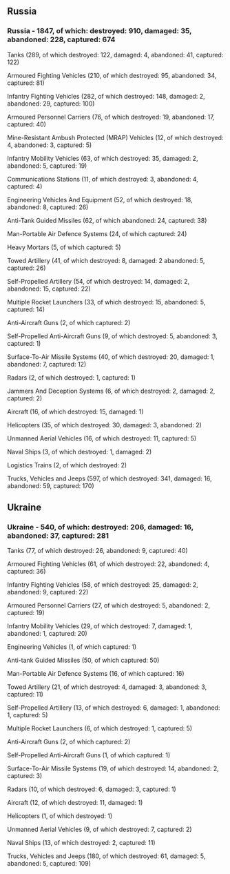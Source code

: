 
 
 ## Russia
 
 ### Russia - 1847, of which: destroyed: 910, damaged: 35, abandoned: 228, captured: 674

 

 

 Tanks (289, of which destroyed: 122, damaged: 4, abandoned: 41, captured: 122)

 Armoured Fighting Vehicles (210, of which destroyed: 95, abandoned: 34, captured: 81)

 Infantry Fighting Vehicles (282, of which destroyed: 148, damaged: 2, abandoned: 29, captured: 100)

 Armoured Personnel Carriers (76, of which destroyed: 19, abandoned: 17, captured: 40)

 Mine-Resistant Ambush Protected (MRAP) Vehicles (12, of which destroyed: 4, abandoned: 3, captured: 5)

 Infantry Mobility Vehicles (63, of which destroyed: 35, damaged: 2, abandoned: 5, captured: 19)

 Communications Stations (11, of which destroyed: 3, abandoned: 4, captured: 4)

 Engineering Vehicles And Equipment (52, of which destroyed: 18, abandoned: 8, captured: 26)

 Anti-Tank Guided Missiles (62, of which abandoned: 24, captured: 38)

 Man-Portable Air Defence Systems (24, of which captured: 24)

 Heavy Mortars (5, of which captured: 5)

 Towed Artillery (41, of which destroyed: 8, damaged: 2 abandoned: 5, captured: 26)

 Self-Propelled Artillery (54, of which destroyed: 14, damaged: 2, abandoned: 15, captured: 22)

 Multiple Rocket Launchers (33, of which destroyed: 15, abandoned: 5, captured: 14)

 Anti-Aircraft Guns (2, of which captured: 2)

 Self-Propelled Anti-Aircraft Guns (9, of which destroyed: 5, abandoned: 3, captured: 1)

 Surface-To-Air Missile Systems (40, of which destroyed: 20, damaged: 1, abandoned: 7, captured: 12)

 Radars (2, of which destroyed: 1, captured: 1)

 Jammers And Deception Systems (6, of which destroyed: 2, damaged: 2, captured: 2)

 Aircraft (16, of which destroyed: 15, damaged: 1)

 Helicopters (35, of which destroyed: 30, damaged: 3, abandoned: 2)

 Unmanned Aerial Vehicles (16, of which destroyed: 11, captured: 5)

 Naval Ships (3, of which destroyed: 1, damaged: 2)

 Logistics Trains (2, of which destroyed: 2)

 Trucks, Vehicles and Jeeps (597, of which destroyed: 341, damaged: 16, abandoned: 59, captured: 170)

 
 
 ## Ukraine
 
 ### Ukraine - 540, of which: destroyed: 206, damaged: 16, abandoned: 37, captured: 281

 

 

 Tanks (77, of which destroyed: 26, abandoned: 9, captured: 40)

 Armoured Fighting Vehicles (61, of which destroyed: 22, abandoned: 4, captured: 36)

 Infantry Fighting Vehicles (58, of which destroyed: 25, damaged: 2, abandoned: 9, captured: 22)

 Armoured Personnel Carriers (27, of which destroyed: 5, abandoned: 2, captured: 19)

 Infantry Mobility Vehicles (29, of which destroyed: 7, damaged: 1, abandoned: 1, captured: 20)

 Engineering Vehicles (1, of which captured: 1)

 Anti-tank Guided Missiles (50, of which captured: 50)

 Man-Portable Air Defence Systems (16, of which captured: 16)

 Towed Artillery (21, of which destroyed: 4, damaged: 3, abandoned: 3, captured: 11)

 Self-Propelled Artillery (13, of which destroyed: 6, damaged: 1, abandoned: 1, captured: 5)

 Multiple Rocket Launchers (6, of which destroyed: 1, captured: 5)

 Anti-Aircraft Guns (2, of which captured: 2)

 Self-Propelled Anti-Aircraft Guns (1, of which captured: 1)

 Surface-To-Air Missile Systems (19, of which destroyed: 14, abandoned: 2, captured: 3)

 

 

 Radars (10, of which destroyed: 6, damaged: 3, captured: 1)

 Aircraft (12, of which destroyed: 11, damaged: 1)

 Helicopters (1, of which destroyed: 1)

 Unmanned Aerial Vehicles (9, of which destroyed: 7, captured: 2)

 Naval Ships (13, of which destroyed: 2, captured: 11)

 Trucks, Vehicles and Jeeps (180, of which destroyed: 61, damaged: 5, abandoned: 5, captured: 109)

